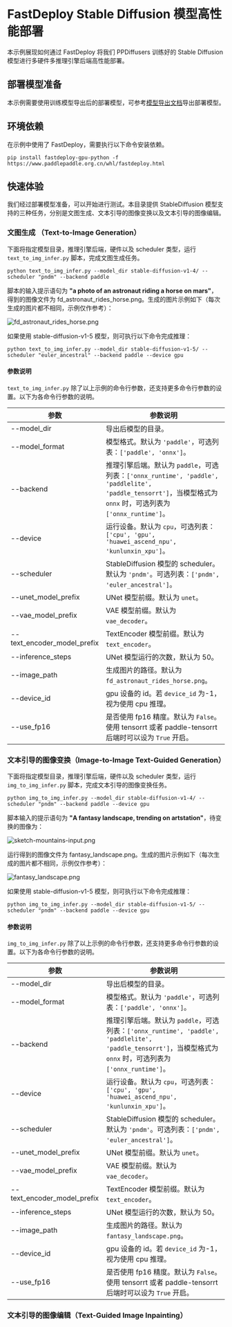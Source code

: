 # FastDeploy Stable Diffusion 模型高性能部署

本示例展现如何通过 FastDeploy 将我们 PPDiffusers 训练好的 Stable Diffusion 模型进行多硬件多推理引擎后端高性能部署。

## 部署模型准备

本示例需要使用训练模型导出后的部署模型，可参考[模型导出文档](https://github.com/PaddlePaddle/PaddleNLP/blob/develop/ppdiffusers/deploy/export.md)导出部署模型。

## 环境依赖

在示例中使用了 FastDeploy，需要执行以下命令安装依赖。

```shell
pip install fastdeploy-gpu-python -f https://www.paddlepaddle.org.cn/whl/fastdeploy.html
```

## 快速体验

我们经过部署模型准备，可以开始进行测试。本目录提供 StableDiffusion 模型支持的三种任务，分别是文图生成、文本引导的图像变换以及文本引导的图像编辑。

### 文图生成 （Text-to-Image Generation）


下面将指定模型目录，推理引擎后端，硬件以及 scheduler 类型，运行 `text_to_img_infer.py` 脚本，完成文图生成任务。

```
python text_to_img_infer.py --model_dir stable-diffusion-v1-4/ --scheduler "pndm" --backend paddle
```

脚本的输入提示语句为 **"a photo of an astronaut riding a horse on mars"**， 得到的图像文件为 fd_astronaut_rides_horse.png。生成的图片示例如下（每次生成的图片都不相同，示例仅作参考）：

![fd_astronaut_rides_horse.png](https://user-images.githubusercontent.com/10826371/200261112-68e53389-e0a0-42d1-8c3a-f35faa6627d7.png)

如果使用 stable-diffusion-v1-5 模型，则可执行以下命令完成推理：

```
python text_to_img_infer.py --model_dir stable-diffusion-v1-5/ --scheduler "euler_ancestral" --backend paddle --device gpu
```

#### 参数说明

`text_to_img_infer.py` 除了以上示例的命令行参数，还支持更多命令行参数的设置。以下为各命令行参数的说明。

| 参数 |参数说明 |
|----------|--------------|
| --model_dir | 导出后模型的目录。 |
| --model_format | 模型格式。默认为 `'paddle'`，可选列表：`['paddle', 'onnx']`。 |
| --backend | 推理引擎后端。默认为 `paddle`，可选列表：`['onnx_runtime', 'paddle', 'paddlelite', 'paddle_tensorrt']`，当模型格式为 `onnx` 时，可选列表为 `['onnx_runtime']`。 |
| --device | 运行设备。默认为 `cpu`，可选列表：`['cpu', 'gpu', 'huawei_ascend_npu', 'kunlunxin_xpu']`。 |
| --scheduler | StableDiffusion 模型的 scheduler。默认为 `'pndm'`。可选列表：`['pndm', 'euler_ancestral']`。|
| --unet_model_prefix | UNet 模型前缀。默认为 `unet`。 |
| --vae_model_prefix | VAE 模型前缀。默认为 `vae_decoder`。 |
| --text_encoder_model_prefix | TextEncoder 模型前缀。默认为 `text_encoder`。 |
| --inference_steps | UNet 模型运行的次数，默认为 50。 |
| --image_path | 生成图片的路径。默认为 `fd_astronaut_rides_horse.png`。  |
| --device_id | gpu 设备的 id。若 `device_id` 为-1，视为使用 cpu 推理。 |
| --use_fp16 | 是否使用 fp16 精度。默认为 `False`。使用 tensorrt 或者 paddle-tensorrt 后端时可以设为 `True` 开启。 |

### 文本引导的图像变换（Image-to-Image Text-Guided Generation）

下面将指定模型目录，推理引擎后端，硬件以及 scheduler 类型，运行 `img_to_img_infer.py` 脚本，完成文本引导的图像变换任务。

```
python img_to_img_infer.py --model_dir stable-diffusion-v1-4/ --scheduler "pndm" --backend paddle --device gpu
```

脚本输入的提示语句为 **"A fantasy landscape, trending on artstation"**，待变换的图像为：

![sketch-mountains-input.png](https://user-images.githubusercontent.com/10826371/217207485-09ee54de-4ba2-4cff-9d6c-fd426d4c1831.png)


运行得到的图像文件为 fantasy_landscape.png。生成的图片示例如下（每次生成的图片都不相同，示例仅作参考）：

![fantasy_landscape.png](https://user-images.githubusercontent.com/10826371/217200795-811a8c73-9fb3-4445-b363-b445c7ee52cd.png)


如果使用 stable-diffusion-v1-5 模型，则可执行以下命令完成推理：

```
python img_to_img_infer.py --model_dir stable-diffusion-v1-5/ --scheduler "pndm" --backend paddle --device gpu
```

#### 参数说明

`img_to_img_infer.py` 除了以上示例的命令行参数，还支持更多命令行参数的设置。以下为各命令行参数的说明。

| 参数 |参数说明 |
|----------|--------------|
| --model_dir | 导出后模型的目录。 |
| --model_format | 模型格式。默认为 `'paddle'`，可选列表：`['paddle', 'onnx']`。 |
| --backend | 推理引擎后端。默认为 `paddle`，可选列表：`['onnx_runtime', 'paddle', 'paddlelite', 'paddle_tensorrt']`，当模型格式为 `onnx` 时，可选列表为 `['onnx_runtime']`。 |
| --device | 运行设备。默认为 `cpu`，可选列表：`['cpu', 'gpu', 'huawei_ascend_npu', 'kunlunxin_xpu']`。 |
| --scheduler | StableDiffusion 模型的 scheduler。默认为 `'pndm'`。可选列表：`['pndm', 'euler_ancestral']`。|
| --unet_model_prefix | UNet 模型前缀。默认为 `unet`。 |
| --vae_model_prefix | VAE 模型前缀。默认为 `vae_decoder`。 |
| --text_encoder_model_prefix | TextEncoder 模型前缀。默认为 `text_encoder`。 |
| --inference_steps | UNet 模型运行的次数，默认为 50。 |
| --image_path | 生成图片的路径。默认为 `fantasy_landscape.png`。  |
| --device_id | gpu 设备的 id。若 `device_id` 为-1，视为使用 cpu 推理。 |
| --use_fp16 | 是否使用 fp16 精度。默认为 `False`。使用 tensorrt 或者 paddle-tensorrt 后端时可以设为 `True` 开启。 |

### 文本引导的图像编辑（Text-Guided Image Inpainting）
